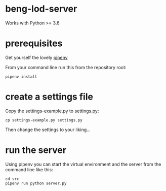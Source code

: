 # beng-lod-server


Works with Python >= 3.6

# prerequisites
Get yourself the lovely [pipenv](https://docs.pipenv.org/en/latest/)

From your command line run this from the repository root:
```
pipenv install
```
# create a settings file

Copy the settings-example.py to settings.py:

```
cp settings-example.py settings.py
```

Then change the settings to your liking...

# run the server
Using pipenv you can start the virtual environment and the server from the command line like this:
```
cd src
pipenv run python server.py
```


